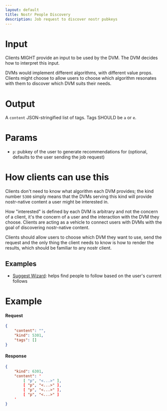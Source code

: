 ```yaml
---
layout: default
title: Nostr People Discovery
description: Job request to discover nostr pubkeys
---
```


# Input

Clients MIGHT provide an input to be used by the DVM. The DVM decides how to interpret this input.

DVMs would implement different algorithms, with different value props. Clients might choose to allow users to choose which algorithm resonates with them to discover which DVM suits their needs.

# Output

A `content` JSON-stringified list of tags. Tags SHOULD be `a` or `e`.

# Params

* `p`: pubkey of the user to generate recommendations for (optional, defaults to the user sending the job request)

# How clients can use this

Clients don't need to know what algorithm each DVM provides; the kind number `5300` simply means that the DVMs serving this kind will provide nostr-native content a user might be interested in.

How "interested" is defined by each DVM is arbitrary and not the concern of a client, it's the concern of a user and the interaction with the DVM they choose. Clients are acting as a vehicle to connect users with DVMs with the goal of discovering nostr-native content.

Clients should allow users to choose which DVM they want to use, send the request and the only thing the client needs to know is how to render the results, which should be familiar to any nostr client.

## Examples

* [Suggest Wizard](https://vendata.io/dvms/npub1dvmspgv8s5fhnenuf6mazcltkd5kchn2p8n35nw24z2w6ghvqpequ3p2gl): helps find people to follow based on the user's current follows

# Example

#### Request
```json
{
    "content": "",
    "kind": 5301,
    "tags": []
}
```

#### Response
```json
{
    "kind": 6301,
    "content": '
        [ "p", "<...>" ],
        [ "p", "<...>" ],
        [ "p", "<...>" ],
        [ "p", "<...>" ]
    '
}
```